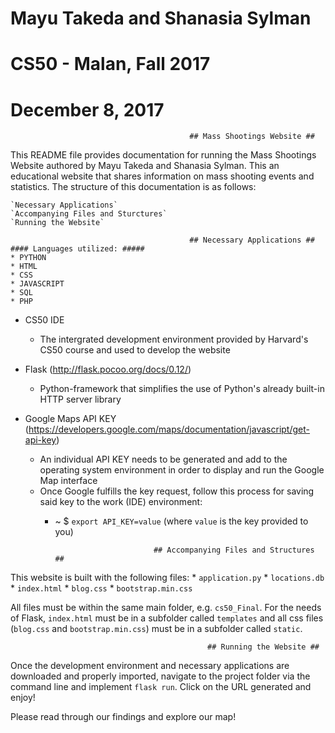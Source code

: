 # Mayu Takeda and Shanasia Sylman
# CS50 - Malan,  Fall 2017
# December 8, 2017

                                            ## Mass Shootings Website ##

This README file provides documentation for running the Mass Shootings Website authored by Mayu Takeda and Shanasia Sylman.
This an educational website that shares information on mass shooting events and statistics.
The structure of this documentation is as follows:

    `Necessary Applications`
    `Accompanying Files and Sturctures`
    `Running the Website`

                                            ## Necessary Applications ##
    #### Languages utilized: #####
    * PYTHON
    * HTML
    * CSS
    * JAVASCRIPT
    * SQL
    * PHP

* CS50 IDE
    * The intergrated development environment provided by Harvard's CS50 course and used to develop the website 

* Flask (http://flask.pocoo.org/docs/0.12/)
    * Python-framework that simplifies the use of Python's already built-in HTTP server library
    
* Google Maps API KEY (https://developers.google.com/maps/documentation/javascript/get-api-key)
    * An individual API KEY needs to be generated and add to the operating system environment in order to display and run the Google Map interface
    * Once Google fulfills the key request, follow this process for saving said key to the work (IDE) environment:
        * ~ $ `export API_KEY=value`
        (where `value` is the key provided to you)

                                    ## Accompanying Files and Structures ##
This website is built with the following files:
    *    `application.py`
    *    `locations.db`
    *    `index.html`
    *    `blog.css`
    *   `bootstrap.min.css`

All files must be within the same main folder, e.g. `cs50_Final`. For the needs of Flask, `index.html` must be in a subfolder called `templates` and all 
css files (`blog.css` and `bootstrap.min.css`) must be in a subfolder called `static`.

                                                ## Running the Website ##
Once the development environment and necessary applications are downloaded and properly imported, navigate to the project folder via the command line and implement `flask run`. 
Click on the URL generated and enjoy! 

Please read through our findings and explore our map!